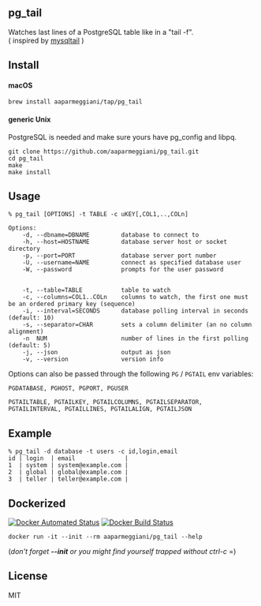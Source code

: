 ## pg_tail

Watches last lines of a PostgreSQL table like in a "tail -f".  
( inspired by [mysqltail](http://www.vanheusden.com/mysqltail/) )

## Install

#### macOS
```console
brew install aaparmeggiani/tap/pg_tail
```

#### generic Unix
PostgreSQL is needed and make sure yours have pg_config and libpq.
```console
git clone https://github.com/aaparmeggiani/pg_tail.git
cd pg_tail
make
make install
```

## Usage
```console
% pg_tail [OPTIONS] -t TABLE -c uKEY[,COL1,..,COLn]

Options:
    -d, --dbname=DBNAME         database to connect to
    -h, --host=HOSTNAME         database server host or socket directory
    -p, --port=PORT             database server port number
    -U, --username=NAME         connect as specified database user
    -W, --password              prompts for the user password


    -t, --table=TABLE           table to watch
    -c, --columns=COL1..COLn    columns to watch, the first one must be an ordered primary key (sequence)
    -i, --interval=SECONDS      database polling interval in seconds (default: 10)
    -s, --separator=CHAR        sets a column delimiter (an no column alignment)
    -n  NUM                     number of lines in the first polling (default: 5)
    -j, --json                  output as json    
    -v, --version               version info
```

Options can also be passed through the following `PG` / `PGTAIL` env variables:

```
PGDATABASE, PGHOST, PGPORT, PGUSER

PGTAILTABLE, PGTAILKEY, PGTAILCOLUMNS, PGTAILSEPARATOR, PGTAILINTERVAL, PGTAILLINES, PGTAILALIGN, PGTAILJSON
```

## Example

```console
% pg_tail -d database -t users -c id,login,email
id | login  | email              |
1  | system | system@example.com |
2  | global | global@example.com |
3  | teller | teller@example.com |
```

## Dockerized 
[![Docker Automated Status](https://img.shields.io/docker/cloud/automated/aaparmeggiani/pg_tail.svg)]()
[![Docker Build Status](https://img.shields.io/docker/cloud/build/aaparmeggiani/pg_tail.svg)]()
```
docker run -it --init --rm aaparmeggiani/pg_tail --help
```
(_don't forget **--init** or you might find yourself trapped without ctrl-c_  =)

## License
MIT

